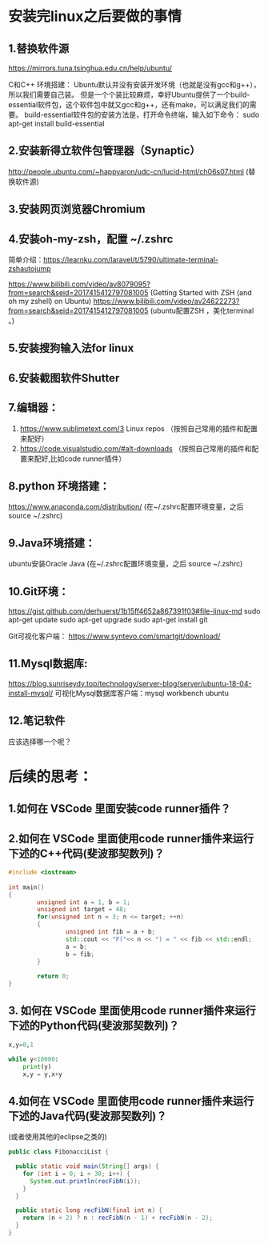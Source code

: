 # 安装完linux之后要做的事情


## 1.替换软件源
https://mirrors.tuna.tsinghua.edu.cn/help/ubuntu/

C和C++ 环境搭建：
Ubuntu默认并没有安装开发环境（也就是没有gcc和g++），所以我们需要自己装。
但是一个个装比较麻烦，幸好Ubuntu提供了一个build-essential软件包，这个软件包中就又gcc和g++，还有make，可以满足我们的需要。
build-essential软件包的安装方法是，打开命令终端，输入如下命令：
sudo apt-get install build-essential


## 2.安装新得立软件包管理器（Synaptic）
http://people.ubuntu.com/~happyaron/udc-cn/lucid-html/ch06s07.html
(替换软件源)


## 3.安装网页浏览器Chromium


## 4.安装oh-my-zsh，配置 ~/.zshrc
简单介绍：https://learnku.com/laravel/t/5790/ultimate-terminal-zshautojump

https://www.bilibili.com/video/av8079095?from=search&seid=2017415412797081005 (Getting Started with ZSH (and oh my zshell) on Ubuntu)
https://www.bilibili.com/video/av24622273?from=search&seid=2017415412797081005 (ubuntu配置ZSH ，美化terminal 。)


## 5.安装搜狗输入法for linux

## 6.安装截图软件Shutter


## 7.编辑器：
 1. https://www.sublimetext.com/3    Linux repos   （按照自己常用的插件和配置来配好）
 2. https://code.visualstudio.com/#alt-downloads   （按照自己常用的插件和配置来配好,比如code runner插件）



## 8.python 环境搭建：
https://www.anaconda.com/distribution/
(在~/.zshrc配置环境变量，之后 source ~/.zshrc)


## 9.Java环境搭建：
ubuntu安装Oracle Java
(在~/.zshrc配置环境变量，之后 source ~/.zshrc)

## 10.Git环境：
https://gist.github.com/derhuerst/1b15ff4652a867391f03#file-linux-md
sudo apt-get update
sudo apt-get upgrade
sudo apt-get install git

Git可视化客户端：
https://www.syntevo.com/smartgit/download/



## 11.Mysql数据库:
https://blog.sunriseydy.top/technology/server-blog/server/ubuntu-18-04-install-mysql/
可视化Mysql数据库客户端：mysql workbench ubuntu


## 12.笔记软件
应该选择哪一个呢？




# 后续的思考：
## 1.如何在 VSCode 里面安装code runner插件？
## 2.如何在 VSCode 里面使用code runner插件来运行下述的C++代码(斐波那契数列)？

``` C++
#include <iostream>
 
int main()
{
        unsigned int a = 1, b = 1;
        unsigned int target = 48;
        for(unsigned int n = 3; n <= target; ++n)
        {
                unsigned int fib = a + b;
                std::cout << "F("<< n << ") = " << fib << std::endl;
                a = b;
                b = fib;
        }
 
        return 0;
}
```



## 3. 如何在 VSCode 里面使用code runner插件来运行下述的Python代码(斐波那契数列)？

``` Python
x,y=0,1

while y<10000:
    print(y)
    x,y = y,x+y
```



## 4.如何在 VSCode 里面使用code runner插件来运行下述的Java代码(斐波那契数列)？
(或者使用其他的eclipse之类的)


``` Java
public class FibonacciList {

  public static void main(String[] args) {
    for (int i = 0; i < 30; i++) {
      System.out.println(recFibN(i));
    }
  }

  public static long recFibN(final int n) {
    return (n < 2) ? n : recFibN(n - 1) + recFibN(n - 2);
  }
}
```
